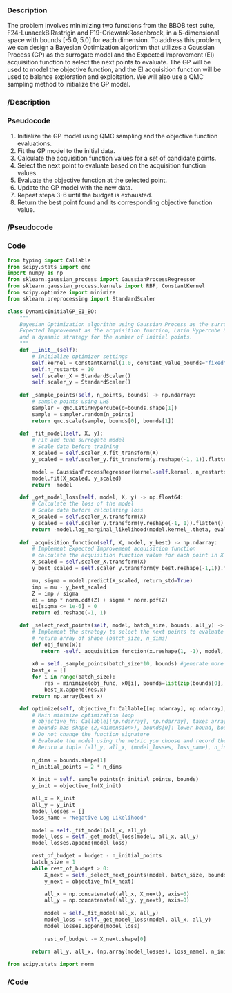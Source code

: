### Description
The problem involves minimizing two functions from the BBOB test suite, F24-LunacekBiRastrigin and F19-GriewankRosenbrock, in a 5-dimensional space with bounds [-5.0, 5.0] for each dimension. 
To address this problem, we can design a Bayesian Optimization algorithm that utilizes a Gaussian Process (GP) as the surrogate model and the Expected Improvement (EI) acquisition function to select the next points to evaluate. 
The GP will be used to model the objective function, and the EI acquisition function will be used to balance exploration and exploitation. 
We will also use a QMC sampling method to initialize the GP model.

### /Description

### Pseudocode
1. Initialize the GP model using QMC sampling and the objective function evaluations.
2. Fit the GP model to the initial data.
3. Calculate the acquisition function values for a set of candidate points.
4. Select the next point to evaluate based on the acquisition function values.
5. Evaluate the objective function at the selected point.
6. Update the GP model with the new data.
7. Repeat steps 3-6 until the budget is exhausted.
8. Return the best point found and its corresponding objective function value.

### /Pseudocode


### Code
```python
from typing import Callable
from scipy.stats import qmc
import numpy as np
from sklearn.gaussian_process import GaussianProcessRegressor
from sklearn.gaussian_process.kernels import RBF, ConstantKernel
from scipy.optimize import minimize
from sklearn.preprocessing import StandardScaler

class DynamicInitialGP_EI_BO:
    """
    Bayesian Optimization algorithm using Gaussian Process as the surrogate model,
    Expected Improvement as the acquisition function, Latin Hypercube Sampling for initial points,
    and a dynamic strategy for the number of initial points.
    """
    def __init__(self):
        # Initialize optimizer settings
        self.kernel = ConstantKernel(1.0, constant_value_bounds="fixed") * RBF(length_scale=1.0, length_scale_bounds="fixed")
        self.n_restarts = 10
        self.scaler_X = StandardScaler()
        self.scaler_y = StandardScaler()
        
    def _sample_points(self, n_points, bounds) -> np.ndarray:
        # sample points using LHS
        sampler = qmc.LatinHypercube(d=bounds.shape[1])
        sample = sampler.random(n_points)
        return qmc.scale(sample, bounds[0], bounds[1])
    
    def _fit_model(self, X, y):
        # Fit and tune surrogate model 
        # Scale data before training
        X_scaled = self.scaler_X.fit_transform(X)
        y_scaled = self.scaler_y.fit_transform(y.reshape(-1, 1)).flatten()

        model = GaussianProcessRegressor(kernel=self.kernel, n_restarts_optimizer=self.n_restarts)
        model.fit(X_scaled, y_scaled)
        return  model

    def _get_model_loss(self, model, X, y) -> np.float64:
        # Calculate the loss of the model
        # Scale data before calculating loss
        X_scaled = self.scaler_X.transform(X)
        y_scaled = self.scaler_y.transform(y.reshape(-1, 1)).flatten()
        return -model.log_marginal_likelihood(model.kernel_.theta, eval_gradient=False)
    
    def _acquisition_function(self, X, model, y_best) -> np.ndarray:
        # Implement Expected Improvement acquisition function 
        # calculate the acquisition function value for each point in X
        X_scaled = self.scaler_X.transform(X)
        y_best_scaled = self.scaler_y.transform(y_best.reshape(-1,1)).flatten()[0]

        mu, sigma = model.predict(X_scaled, return_std=True)
        imp = mu - y_best_scaled
        Z = imp / sigma
        ei = imp * norm.cdf(Z) + sigma * norm.pdf(Z)
        ei[sigma <= 1e-6] = 0
        return ei.reshape(-1, 1)

    def _select_next_points(self, model, batch_size, bounds, all_y) -> np.ndarray:
        # Implement the strategy to select the next points to evaluate
        # return array of shape (batch_size, n_dims)
        def obj_func(x):
           return -self._acquisition_function(x.reshape(1, -1), model, np.min(all_y))[0]
        
        x0 = self._sample_points(batch_size*10, bounds) #generate more candidates
        best_x = []
        for i in range(batch_size):
            res = minimize(obj_func, x0[i], bounds=list(zip(bounds[0], bounds[1])), method='L-BFGS-B')
            best_x.append(res.x)
        return np.array(best_x)

    def optimize(self, objective_fn:Callable[[np.ndarray], np.ndarray], bounds:np.ndarray, budget:int) -> tuple[np.ndarray, np.ndarray, tuple[np.ndarray, str], int]:
        # Main minimize optimization loop
        # objective_fn: Callable[[np.ndarray], np.ndarray], takes array of shape (n_points, n_dims) and returns array of shape (n_points, 1).
        # bounds has shape (2,<dimension>), bounds[0]: lower bound, bounds[1]: upper bound
        # Do not change the function signature
        # Evaluate the model using the metric you choose and record the value as model_loss after each training. the size of the model_loss should be equal to the number of iterations plus one for the fit on initial points.
        # Return a tuple (all_y, all_x, (model_losses, loss_name), n_initial_points)
        
        n_dims = bounds.shape[1]
        n_initial_points = 2 * n_dims
        
        X_init = self._sample_points(n_initial_points, bounds)
        y_init = objective_fn(X_init)

        all_x = X_init
        all_y = y_init
        model_losses = []
        loss_name = "Negative Log Likelihood"

        model = self._fit_model(all_x, all_y)
        model_loss = self._get_model_loss(model, all_x, all_y)
        model_losses.append(model_loss)

        rest_of_budget = budget - n_initial_points
        batch_size = 1
        while rest_of_budget > 0:
            X_next = self._select_next_points(model, batch_size, bounds, all_y)
            y_next = objective_fn(X_next)

            all_x = np.concatenate((all_x, X_next), axis=0)
            all_y = np.concatenate((all_y, y_next), axis=0)
            
            model = self._fit_model(all_x, all_y)
            model_loss = self._get_model_loss(model, all_x, all_y)
            model_losses.append(model_loss)
           
            rest_of_budget -= X_next.shape[0]

        return all_y, all_x, (np.array(model_losses), loss_name), n_initial_points
    
from scipy.stats import norm

```

### /Code